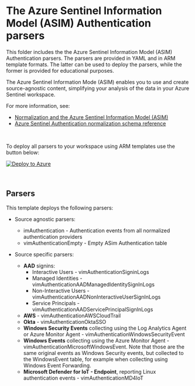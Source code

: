 # The Azure Sentinel Information Model (ASIM) Authentication parsers

This folder includes the the Azure Sentinel Information Model (ASIM) Authentication parsers. The parsers are provided in YAML and in ARM template formats. The latter can be used to deploy the parsers, while the former is provided for educational purposes. 

The Azure Sentinel Information Mode (ASIM) enables you to use and create source-agnostic content, simplifying your analysis of the data in your Azure Sentinel workspace.

For more information, see:

- [Normalization and the Azure Sentinel Information Model (ASIM)](https://aka.ms/AzSentinelNormalization)
- [Azure Sentinel Authentication normalization schema reference](https://aka.ms/AzSentinelAuthenticationDoc)

<br>

To deploy all parsers to your workspace using ARM templates use the button below:

[![Deploy to Azure](https://aka.ms/deploytoazurebutton)](https://aka.ms/AzSentinelAuthenticationARM)

<br>

## Parsers

This template deploys the following parsers:

 * Source agnostic parsers:
   * imAuthentication - Authentication events from all normalized authentication providers
   * vimAuthenticationEmpty - Empty ASim Authentication table

 * Source specific parsers: 
   * **AAD** signins:
     * Interactive Users - vimAuthenticationSigninLogs
     * Managed Identities - vimAuthenticationAADManagedIdentitySignInLogs
     * Non-Interactive Users - vimAuthenticationAADNonInteractiveUserSignInLogs
     * Service Principals - vimAuthenticationAADServicePrincipalSignInLogs
   * **AWS** - vimAuthenticationAWSCloudTrail
   * **Okta** - vimAuthenticationOktaSSO
   * **Windows Security Events** collecting using the Log Analytics Agent or Azure Monitor Agent - vimAuthenticationWindowsSecurityEvent
   * **Windows Events** collecting using the Azure Monitor Agent - vimAuthenticationMicrosoftWindowsEvent. Note that those are the same original events as Windows Security events, but collected to the WindowsEvent table, for example when collecting using Windows Event Forwarding.
   * **Microsoft Defender for IoT - Endpoint**, reporting Linux authentication events - vimAuthenticationMD4IoT

